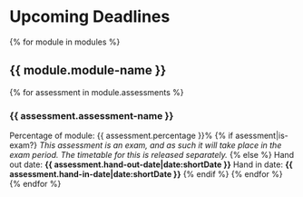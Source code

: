 # Upcoming Deadlines
{% for module in modules %}
## {{ module.module-name }}
{% for assessment in module.assessments %}
### {{ assessment.assessment-name }}
Percentage of module: {{ assessment.percentage }}%
{% if asessment|is-exam?}
*This assessment is an exam, and as such it will take place in the exam period. The timetable for this is released separately.*
{% else %}
Hand out date: **{{ assessment.hand-out-date|date:shortDate }}**
Hand in date: **{{ assessment.hand-in-date|date:shortDate }}**
{% endif %}
{% endfor %}
{% endfor %}

